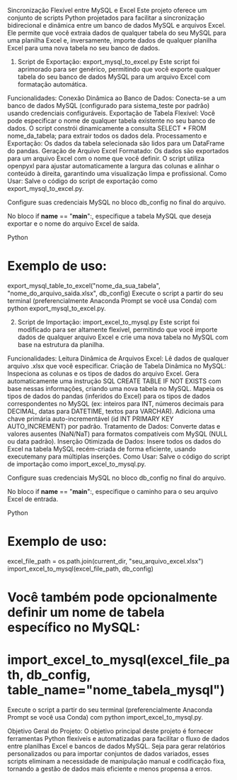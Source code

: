 Sincronização Flexível entre MySQL e Excel
Este projeto oferece um conjunto de scripts Python projetados para facilitar a sincronização bidirecional e dinâmica entre um banco de dados MySQL e arquivos Excel. Ele permite que você extraia dados de qualquer tabela do seu MySQL para uma planilha Excel e, inversamente, importe dados de qualquer planilha Excel para uma nova tabela no seu banco de dados.

1. Script de Exportação: export_mysql_to_excel.py
Este script foi aprimorado para ser genérico, permitindo que você exporte qualquer tabela do seu banco de dados MySQL para um arquivo Excel com formatação automática.

Funcionalidades:
Conexão Dinâmica ao Banco de Dados: Conecta-se a um banco de dados MySQL (configurado para sistema_teste por padrão) usando credenciais configuráveis.
Exportação de Tabela Flexível: Você pode especificar o nome de qualquer tabela existente no seu banco de dados. O script constrói dinamicamente a consulta SELECT * FROM nome_da_tabela; para extrair todos os dados dela.
Processamento e Exportação: Os dados da tabela selecionada são lidos para um DataFrame do pandas.
Geração de Arquivo Excel Formatado: Os dados são exportados para um arquivo Excel com o nome que você definir. O script utiliza openpyxl para ajustar automaticamente a largura das colunas e alinhar o conteúdo à direita, garantindo uma visualização limpa e profissional.
Como Usar:
Salve o código do script de exportação como export_mysql_to_excel.py.

Configure suas credenciais MySQL no bloco db_config no final do arquivo.

No bloco if __name__ == "__main__":, especifique a tabela MySQL que deseja exportar e o nome do arquivo Excel de saída.

Python

# Exemplo de uso:
export_mysql_table_to_excel("nome_da_sua_tabela", "nome_do_arquivo_saida.xlsx", db_config)
Execute o script a partir do seu terminal (preferencialmente Anaconda Prompt se você usa Conda) com python export_mysql_to_excel.py.

2. Script de Importação: import_excel_to_mysql.py
Este script foi modificado para ser altamente flexível, permitindo que você importe dados de qualquer arquivo Excel e crie uma nova tabela no MySQL com base na estrutura da planilha.

Funcionalidades:
Leitura Dinâmica de Arquivos Excel: Lê dados de qualquer arquivo .xlsx que você especificar.
Criação de Tabela Dinâmica no MySQL:
Inspeciona as colunas e os tipos de dados do arquivo Excel.
Gera automaticamente uma instrução SQL CREATE TABLE IF NOT EXISTS com base nessas informações, criando uma nova tabela no MySQL.
Mapeia os tipos de dados do pandas (inferidos do Excel) para os tipos de dados correspondentes no MySQL (ex: inteiros para INT, números decimais para DECIMAL, datas para DATETIME, textos para VARCHAR).
Adiciona uma chave primária auto-incrementável (id INT PRIMARY KEY AUTO_INCREMENT) por padrão.
Tratamento de Dados: Converte datas e valores ausentes (NaN/NaT) para formatos compatíveis com MySQL (NULL ou data padrão).
Inserção Otimizada de Dados: Insere todos os dados do Excel na tabela MySQL recém-criada de forma eficiente, usando executemany para múltiplas inserções.
Como Usar:
Salve o código do script de importação como import_excel_to_mysql.py.

Configure suas credenciais MySQL no bloco db_config no final do arquivo.

No bloco if __name__ == "__main__":, especifique o caminho para o seu arquivo Excel de entrada.

Python

# Exemplo de uso:
excel_file_path = os.path.join(current_dir, "seu_arquivo_excel.xlsx")
import_excel_to_mysql(excel_file_path, db_config)
# Você também pode opcionalmente definir um nome de tabela específico no MySQL:
# import_excel_to_mysql(excel_file_path, db_config, table_name="nome_tabela_mysql")
Execute o script a partir do seu terminal (preferencialmente Anaconda Prompt se você usa Conda) com python import_excel_to_mysql.py.

Objetivo Geral do Projeto:
O objetivo principal deste projeto é fornecer ferramentas Python flexíveis e automatizadas para facilitar o fluxo de dados entre planilhas Excel e bancos de dados MySQL. Seja para gerar relatórios personalizados ou para importar conjuntos de dados variados, esses scripts eliminam a necessidade de manipulação manual e codificação fixa, tornando a gestão de dados mais eficiente e menos propensa a erros.